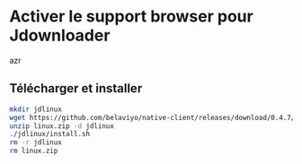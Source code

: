 # Activer le support browser pour Jdownloader

azr

## Télécharger et installer

```bash
mkdir jdlinux
wget https://github.com/belaviyo/native-client/releases/download/0.4.7/linux.zip
unzip linux.zip -d jdlinux
./jdlinux/install.sh
rm -r jdlinux
rm linux.zip
```
